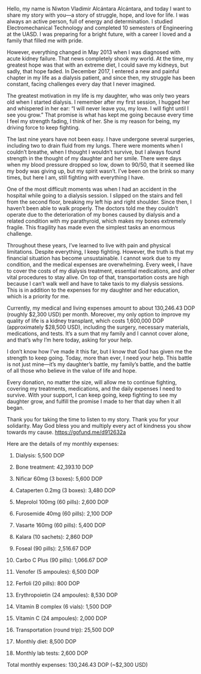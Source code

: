 Hello, my name is Niwton Vladimir Alcántara Alcántara, and today I want to share my story with you—a story of struggle, hope, and love for life. I was always an active person, full of energy and determination. I studied Electromechanical Technology and completed 10 semesters of Engineering at the UASD. I was preparing for a bright future, with a career I loved and a family that filled me with pride.


However, everything changed in May 2013 when I was diagnosed with acute kidney failure. That news completely shook my world. At the time, my greatest hope was that with an extreme diet, I could save my kidneys, but sadly, that hope faded. In December 2017, I entered a new and painful chapter in my life as a dialysis patient, and since then, my struggle has been constant, facing challenges every day that I never imagined.


The greatest motivation in my life is my daughter, who was only two years old when I started dialysis. I remember after my first session, I hugged her and whispered in her ear: “I will never leave you, my love. I will fight until I see you grow.” That promise is what has kept me going because every time I feel my strength fading, I think of her. She is my reason for being, my driving force to keep fighting.


The last nine years have not been easy. I have undergone several surgeries, including two to drain fluid from my lungs. There were moments when I couldn’t breathe, when I thought I wouldn’t survive, but I always found strength in the thought of my daughter and her smile. There were days when my blood pressure dropped so low, down to 90/50, that it seemed like my body was giving up, but my spirit wasn’t. I’ve been on the brink so many times, but here I am, still fighting with everything I have.


One of the most difficult moments was when I had an accident in the hospital while going to a dialysis session. I slipped on the stairs and fell from the second floor, breaking my left hip and right shoulder. Since then, I haven’t been able to walk properly. The doctors told me they couldn’t operate due to the deterioration of my bones caused by dialysis and a related condition with my parathyroid, which makes my bones extremely fragile. This fragility has made even the simplest tasks an enormous challenge.


Throughout these years, I’ve learned to live with pain and physical limitations. Despite everything, I keep fighting. However, the truth is that my financial situation has become unsustainable. I cannot work due to my condition, and the medical expenses are overwhelming. Every week, I have to cover the costs of my dialysis treatment, essential medications, and other vital procedures to stay alive. On top of that, transportation costs are high because I can’t walk well and have to take taxis to my dialysis sessions. This is in addition to the expenses for my daughter and her education, which is a priority for me.


Currently, my medical and living expenses amount to about 130,246.43 DOP (roughly $2,300 USD) per month. Moreover, my only option to improve my quality of life is a kidney transplant, which costs 1,600,000 DOP (approximately $28,500 USD), including the surgery, necessary materials, medications, and tests. It’s a sum that my family and I cannot cover alone, and that’s why I’m here today, asking for your help.


I don’t know how I’ve made it this far, but I know that God has given me the strength to keep going. Today, more than ever, I need your help. This battle is not just mine—it’s my daughter’s battle, my family’s battle, and the battle of all those who believe in the value of life and hope.


Every donation, no matter the size, will allow me to continue fighting, covering my treatments, medications, and the daily expenses I need to survive. With your support, I can keep going, keep fighting to see my daughter grow, and fulfill the promise I made to her that day when it all began.


Thank you for taking the time to listen to my story. Thank you for your solidarity. May God bless you and multiply every act of kindness you show towards my cause.
https://gofund.me/d912632a

Here are the details of my monthly expenses:


1. Dialysis: 5,500 DOP



2. Bone treatment: 42,393.10 DOP



3. Nificar 60mg (3 boxes): 5,600 DOP



4. Cataperten 0.2mg (3 boxes): 3,480 DOP



5. Meprolol 100mg (60 pills): 2,600 DOP



6. Furosemide 40mg (60 pills): 2,100 DOP



7. Vasarte 160mg (60 pills): 5,400 DOP



8. Kalara (10 sachets): 2,860 DOP



9. Foseal (90 pills): 2,516.67 DOP



10. Carbo C Plus (90 pills): 1,066.67 DOP



11. Venofer (5 ampoules): 6,500 DOP



12. Ferfoli (20 pills): 800 DOP



13. Erythropoietin (24 ampoules): 8,530 DOP



14. Vitamin B complex (6 vials): 1,500 DOP



15. Vitamin C (24 ampoules): 2,000 DOP



16. Transportation (round trip): 25,500 DOP



17. Monthly diet: 8,500 DOP



18. Monthly lab tests: 2,600 DOP




Total monthly expenses: 130,246.43 DOP (~$2,300 USD)
